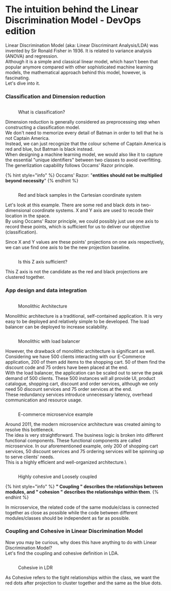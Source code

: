 # The intuition behind the Linear Discrimination Model - DevOps edition

Linear Discrimination Model (aka:  Linear Discriminant Analysis/LDA) was invented by Sir Ronald Fisher in 1936. It is related to variance analysis (ANOVA) and regression. \
Although it is a simple and classical linear model, which hasn't been that popular anymore compared with other sophisticated machine learning models, the mathematical approach behind this model, however, is fascinating. \
Let's dive into it.

### Classification and Dimension reduction

<figure><img src="../.gitbook/assets/classification (1).jpg" alt=""><figcaption><p>What is classification?</p></figcaption></figure>

Dimension reduction is generally considered as preprocessing step when constructing a classification model.\
We don't need to memorize every detail of Batman in order to tell that he is not Captain America.\
Instead, we can just recognize that the colour scheme of Captain America is red and blue, but Batman is black instead.\
When designing a machine learning model, we would also like it to capture the essential "unique identifiers" between two classes to avoid overfitting.  The generlization capability follows Occams' Razor principle.

{% hint style="info" %}
Occams' Razor: "**entities should not be multiplied beyond necessity**"
{% endhint %}

<figure><img src="../.gitbook/assets/xy.png" alt=""><figcaption><p>Red and black samples in the Cartesian coordinate system</p></figcaption></figure>

Let's look at this example. There are some red and black dots in two-dimensional coordinate systems. X and Y axis are used to recode their location in the space.\
By using Occams' Razor principle, we could possibly just use one axis to record these points, which is sufficient for us to deliver our objective (classification).

Since X and Y values are these points' projections on one axis respectively, we can use find one axis to be the new projection baseline.

<figure><img src="../.gitbook/assets/z one.png" alt=""><figcaption><p>Is this Z axis sufficient?</p></figcaption></figure>

This Z axis is not the candidate as the red and black projections are clustered together.

### App design and data integration

<figure><img src="../.gitbook/assets/Monolithic architecture.png" alt=""><figcaption><p>Monolithic Architecture</p></figcaption></figure>

Monolithic architecture is a traditional, self-contained application. It is very easy to be deployed and relatively simple to be developed. The load balancer can be deployed to increase scalability.

<figure><img src="../.gitbook/assets/monolithic load balancer.png" alt=""><figcaption><p>Monolithic with load balancer</p></figcaption></figure>

However, the drawback of monolithic architecture is significant as well.\
Considering we have 500 clients interacting with our E-Commerce application, 200 of them add items to the shopping cart. 50 of them find the discount code and 75 orders have been placed at the end.\
With the load balancer, the application can be scaled out to serve the peak demand of 500 clients. These 500 instances will all provide UI, product catalogue, shopping cart, discount and order services, although we only need 50 discount services and 75 order services at the end.\
These redundancy services introduce unnecessary latency, overhead communication and resource usage.

<figure><img src="../.gitbook/assets/ecommerce microservice.png" alt=""><figcaption><p>E-commerce microservice example</p></figcaption></figure>

Around 2011, the modern microservice architecture was created aiming to resolve this bottleneck.\
The idea is very straightforward. The business logic is broken into different functional components. These functional components are called microservice. In our aforementioned example, only 200 of shopping cart services, 50 discount services and 75 ordering services will be spinning up to serve clients' needs.\
This is a highly efficient and well-organized architecture.\


<figure><img src="../.gitbook/assets/Cohesive and coupling.jpg" alt=""><figcaption><p>Highly cohesive and Loosely coupled</p></figcaption></figure>

{% hint style="info" %}
**" Coupling " describes the relationships between modules, and " cohesion " describes the relationships within them**.&#x20;
{% endhint %}

In microservice, the related code of the same module/class is connected together as close as possible while the code between different modules/classes should be independent as far as possible.&#x20;

### Coupling and Cohesive in Linear Discrimination Model

Now you may be curious, why does this have anything to do with Linear Discrimination Model?\
Let's find the coupling and cohesive definition in LDA.

<figure><img src="../.gitbook/assets/Cohesive.JPG" alt=""><figcaption><p>Cohesive in LDR</p></figcaption></figure>

&#x20;As Cohesive refers to the tight relationships within the class, we want the red dots after projection to cluster together and the same as the blue dots.



